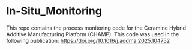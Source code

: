 # In-Situ_Monitoring

This repo contains the process monitoring code for the Ceraminc Hybrid Additive Manufacturing Platform (CHAMP). This code was used in the following publication: https://doi.org/10.1016/j.addma.2025.104752 
